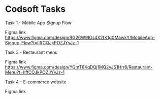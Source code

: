 # Codsoft Tasks

Task 1 - Mobile App Signup Flow

Figma link
https://www.figma.com/design/RG26W9IOs4X2fK1g0MawkY/MobileApp-Signup-Flow?t=lIffCQJkPOZJYvJz-1

Task 3 - Restaurant menu

Figma link
https://www.figma.com/design/YGmT8KqDQj1MQ2yJS1Hrr6/Restaurant-Menu?t=lIffCQJkPOZJYvJz-1

Task 4 - E-commerce website

Figma link
